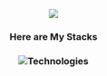 <!-- ### Thanks for visiting my Github 👋 -->

<p align="center">
  <a href="https://github.com/Znos917">
    <img src="https://readme-typing-svg.herokuapp.com/?lines=Do%20you%20know%20WHO%20AM%20I%20?;Senior%20AI%20Engineer;ZNOS%20MEANS%200917;I%20Love%20Coding&font=Arial&center=true&width=850&height=120&color=58a6ff&vCenter=true&size=45%22">
  </a>
</p> 

<h3 align="center">
  Here are My Stacks
</h3>

<h3 align="center">
  <img src="https://skillicons.dev/icons?i=angular,react,nodejs,nestjs,js,ts,figma,apollo,wordpress,java,spring,hibernate,kubernetes,docker,jenkins,maven,gradle,dotnet,aws,graphql,firebase,redis,fastapi,mysql,postgres,mongodb,vscode,visualstudio,github,gitlab" alt="Technologies" />
</h3>
